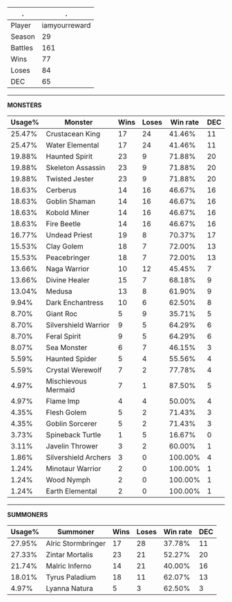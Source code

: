 .|.
|-|-
Player|iamyourreward
Season|29
Battles|161
Wins|77
Loses|84
DEC|65

---
**MONSTERS**

Usage%|Monster|Wins|Loses|Win rate|DEC|
-|-|-|-|-|-|
25.47%|Crustacean King|17|24|41.46%|11|
25.47%|Water Elemental|17|24|41.46%|11|
19.88%|Haunted Spirit|23|9|71.88%|20|
19.88%|Skeleton Assassin|23|9|71.88%|20|
19.88%|Twisted Jester|23|9|71.88%|20|
18.63%|Cerberus|14|16|46.67%|16|
18.63%|Goblin Shaman|14|16|46.67%|16|
18.63%|Kobold Miner|14|16|46.67%|16|
18.63%|Fire Beetle|14|16|46.67%|16|
16.77%|Undead Priest|19|8|70.37%|17|
15.53%|Clay Golem|18|7|72.00%|13|
15.53%|Peacebringer|18|7|72.00%|13|
13.66%|Naga Warrior|10|12|45.45%|7|
13.66%|Divine Healer|15|7|68.18%|9|
13.04%|Medusa|13|8|61.90%|9|
9.94%|Dark Enchantress|10|6|62.50%|8|
8.70%|Giant Roc|5|9|35.71%|5|
8.70%|Silvershield Warrior|9|5|64.29%|6|
8.70%|Feral Spirit|9|5|64.29%|6|
8.07%|Sea Monster|6|7|46.15%|3|
5.59%|Haunted Spider|5|4|55.56%|4|
5.59%|Crystal Werewolf|7|2|77.78%|4|
4.97%|Mischievous Mermaid|7|1|87.50%|5|
4.97%|Flame Imp|4|4|50.00%|4|
4.35%|Flesh Golem|5|2|71.43%|3|
4.35%|Goblin Sorcerer|5|2|71.43%|3|
3.73%|Spineback Turtle|1|5|16.67%|0|
3.11%|Javelin Thrower|3|2|60.00%|1|
1.86%|Silvershield Archers|3|0|100.00%|4|
1.24%|Minotaur Warrior|2|0|100.00%|1|
1.24%|Wood Nymph|2|0|100.00%|1|
1.24%|Earth Elemental|2|0|100.00%|1|

---
**SUMMONERS**

Usage%|Summoner|Wins|Loses|Win rate|DEC|
-|-|-|-|-|-|
27.95%|Alric Stormbringer|17|28|37.78%|11|
27.33%|Zintar Mortalis|23|21|52.27%|20|
21.74%|Malric Inferno|14|21|40.00%|16|
18.01%|Tyrus Paladium|18|11|62.07%|13|
4.97%|Lyanna Natura|5|3|62.50%|3|
